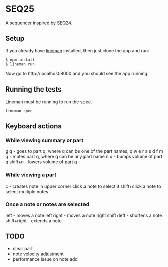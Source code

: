# SEQ25A sequencer inspired by [SEQ24][s].[s]: http://www.filter24.org/seq24/## SetupIf you already have [lineman][l] installed, then just clone the app and run:[l]: http://linemanjs.com```$ npm install$ lineman run```Now go to http://localhost:8000 and you should see the app running.## Running the testsLineman must be running to run the spec.```lineman spec```## Keyboard actions### While viewing summary or partg q - goes to part q, where q can be one of the part names, q w e r a s d fm q - mutes part q, where q can be any part namen q - bumps volume of part qshift+n - lowers volume of part q### While viewing a partc - creates note in upper cornerclick a note to select itshift+click a note to select multiple notes### Once a note or notes are selectedleft - moves a note leftright - moves a note rightshift+left - shortens a noteshift+right - extends a note## TODO* clear part* note velocity adjustment* performance issue on note add